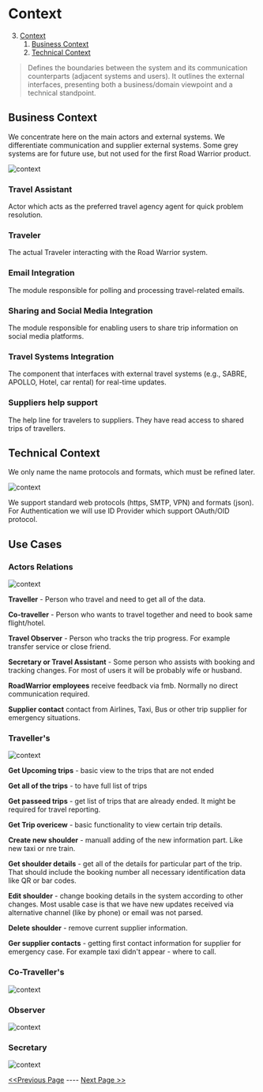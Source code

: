 # Context
3. [Context](#context)
    1. [Business Context](#business-context)
    2. [Technical Context](#technical-context)

> Defines the boundaries between the system and its communication counterparts (adjacent systems and users). It outlines the external interfaces, presenting both a business/domain viewpoint and a technical standpoint.

## Business Context
We concentrate here on the main actors and external systems. We differentiate communication and supplier external systems. Some grey systems are for future use, but not used for the first Road Warrior product.

![context](../diagrams/ARCH-KATA-00_System_business_context.png)

### Travel Assistant
Actor which acts as the preferred travel agency agent for quick problem resolution.
### Traveler
The actual Traveler interacting with the Road Warrior system.
### Email Integration
The module responsible for polling and processing travel-related emails.
### Sharing and Social Media Integration
The module responsible for enabling users to share trip information on social media platforms.
### Travel Systems Integration
The component that interfaces with external travel systems (e.g., SABRE, APOLLO, Hotel, car rental) for real-time updates.
### Suppliers help support
The help line for travelers to suppliers. They have read access to shared trips of travellers.

## Technical Context
We only name the name protocols and formats, which must be refined later.

![context](../diagrams/ARCH-KATA-00_System_technical_context.png)

We support standard web protocols (https, SMTP, VPN) and formats (json).
For Authentication we will use ID Provider which support OAuth/OID protocol.

## Use Cases
### Actors Relations
![context](../diagrams/Road_Warrior_UseCases-Actors_relations.png)

**Traveller** - Person who travel and need to get all of the data.

**Co-traveller** - Person who wants to travel together and need to book same flight/hotel.

**Travel Observer** - Person who tracks the trip progress. For example transfer service or close friend.

**Secretary or Travel Assistant** - Some person who assists with booking and tracking changes. For most of users it will be probably wife or husband.

**RoadWarrior employees** receive feedback via fmb. Normally no direct communication required.

**Supplier contact** contact from Airlines, Taxi, Bus or other trip supplier for emergency situations.


### Traveller's
![context](../diagrams/Road_Warrior_UseCases-UC_Traveller.png)

**Get Upcoming trips** - basic view to the trips that are not ended

**Get all of the trips** - to have full list of trips

**Get passeed trips** - get list of trips that are already ended. It might be required for travel reporting. 

**Get Trip overicew** - basic functionality to view certain trip details.

**Create new shoulder** - manuall adding of the new information part. Like new taxi or nre train.

**Get shoulder details** - get all of the details for particular part of the trip. That should include the booking number all necessary identification data like QR or bar codes.

**Edit shoulder** - change booking details in the system according to other changes. Most usable case is that we have new updates received via alternative channel (like by phone) or email was not parsed.

**Delete shoulder** - remove current supplier information. 

**Ger supplier contacts** - getting first contact information for supplier for emergency case. For example taxi didn't appear - where to call.


### Co-Traveller's
![context](../diagrams/Road_Warrior_UseCases-UC_Co-traveller.png)

### Observer
![context](../diagrams/Road_Warrior_UseCases-UC_Observer.png)

### Secretary
![context](../diagrams/Road_Warrior_UseCases-UC_Secretary.png)

[<<Previous Page](./02_Constraints.md) ---- [Next Page >>](./04_Solution_Strategy.md)

